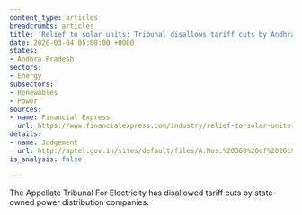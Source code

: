 ```yaml
---
content_type: articles
breadcrumbs: articles
title: 'Relief to solar units: Tribunal disallows tariff cuts by Andhra Pradesh discoms'
date: 2020-03-04 05:00:00 +0000
states:
- Andhra Pradesh
sectors:
- Energy
subsectors:
- Renewables
- Power
sources:
- name: Financial Express
  url: https://www.financialexpress.com/industry/relief-to-solar-units-tribunal-disallows-tariff-cuts-by-andhra-pradesh-discoms/1884554/
details:
- name: Judgement
  url: http://aptel.gov.in/sites/default/files/A.Nos.%20368%20of%202019,369%20of%202019,%20370%20of%202019,%20371%20of%202019,%20372%20of%202019%20and%20373%20of%202019_27.02.20.pdf
is_analysis: false

---
```

The Appellate Tribunal For Electricity has disallowed tariff cuts by state-owned power distribution companies.